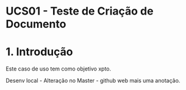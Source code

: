 # UCS01 - Teste de Criação de Documento

# 1. Introdução

Este caso de uso tem como objetivo xpto.

Desenv local - Alteração no Master - github web mais uma anotação.
